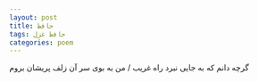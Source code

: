 ```yaml
---
layout: post
title: حافظ
tags: حافظ غزل
categories: poem
---
```


گرچه دانم که به جایی نبرد راه غریب / من به بوی سر آن زلف پریشان بروم